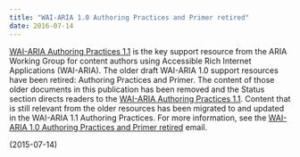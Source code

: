 ```yaml
---
title: "WAI-ARIA 1.0 Authoring Practices and Primer retired"
date: 2016-07-14
---
```

<p><a href="https://www.w3.org/TR/wai-aria-practices-1.1/">WAI-ARIA Authoring Practices 1.1</a> is the key support resource from the ARIA Working Group for content authors using Accessible Rich Internet Applications (WAI-ARIA). The older draft WAI-ARIA 1.0 support resources have been retired: Authoring Practices and Primer. The content of those older documents in this publication has been removed and the Status section directs readers to the <a href="https://www.w3.org/TR/wai-aria-practices-1.1/">WAI-ARIA Authoring Practices 1.1</a>. Content that is still relevant from the older resources has been migrated to and updated in the WAI-ARIA 1.1 Authoring Practices. For more information, see the <a href="https://lists.w3.org/Archives/Public/w3c-wai-ig/2016JulSep/0053.html">WAI-ARIA 1.0 Authoring Practices and Primer retired</a> email. </p><p>(<span class="date">2015-07-14</span>)</p>